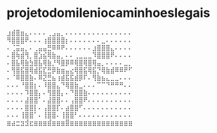 # projetodomileniocaminhoeslegais
⣰⣾⣿⣶⣄⠄⠄⠄⠄⢀⣠⣤⡀⠄⠄⠄⠄⠄⠄⠄⠄⠄⠄⠄⠄⠄⠄⠄
⠻⣿⣿⣿⠟⠄⠄⠄⢰⣿⣿⣿⣿⡆⠄⠄⠄⠄⠄⠄⠄⣀⠄⠄⠄⠄⠄⠄
⠄⢈⣭⣤⡀⠄⢀⣤⣤⣛⠿⠿⠟⠄⠄⠄⠄⠄⠄⣰⣿⣿⣿⣄⠄⠄⠄⠄
⠄⣿⢷⣾⢻⡀⣿⣱⣮⢿⣷⣤⡀⠄⠄⢀⣀⣀⣀⠹⣿⣿⣿⠟⠄⠄⠄⠄
⠄⣿⣧⢿⣷⣳⣿⣧⢿⣷⡘⠻⣿⡿⠿⢿⣿⢿⣿⢿⣤⡀⠄⠄⠄⠄⣀⡀
⠄⢻⣿⣯⣿⢿⣾⣯⣏⣛⡿⣷⣶⣤⣔⢿⣿⣯⢿⣯⡙⢿⣷⣾⠿⠿⠟⠋
⠄⠈⠿⣿⣿⣷⠄⠿⣝⣛⣦⢰⣾⣯⣯⣾⡿⠏⠄⢻⣷⣦⣄⣀⣀⠄⠄⠄
⠄⠄⠄⠘⣿⣿⡆⠄⠸⣿⣿⣄⠙⢿⣿⣷⣀⠄⠄⠄⠉⠉⠙⠛⠛⠛⠄⠄
⠄⠄⠄⠄⠹⣿⣿⡄⠄⢻⣿⣿⡄⠄⠙⣿⣿⣷⠄⠄⠄⠄⠄⠄⠄⠄⠄⠄
⠄⠄⠄⠄⣼⣿⣿⠁⠄⣼⣿⣿⠄⠄⢠⣿⣿⠟⠄⠄⠄⠄⠄⠄⠄⠄⠄⠄
⠄⠄⠄⠄⣿⣿⡇⠄⢠⣿⣿⡏⠄⣴⣿⣿⠋⠄⠄⠄⠄⠄⠄⠄⠄⠄⠄⠄
⠄⠄⠄⢸⣿⣿⠁⠄⢸⣿⣿⠄⢸⣿⣿⠃⠄⠄⠄⠄⠄⠄⠄⠄⠄⠄⠄⠄
⣶⣴⣒⣲⣺⣖⣶⣶⣶⣾⣶⣶⣶⣿⣶⣶⣶⣶⣶⣶⣶⣶⣶⣶⣶⣶⣶⣶
